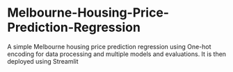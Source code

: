 # Melbourne-Housing-Price-Prediction-Regression
A simple Melbourne housing price prediction regression using One-hot encoding for data processing and multiple models and evaluations. It is then deployed using Streamlit
